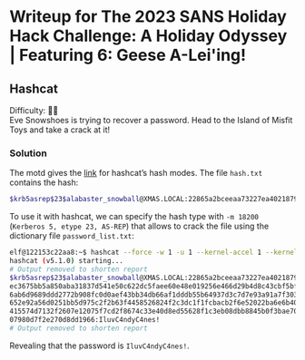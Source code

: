 # Writeup for The 2023 SANS Holiday Hack Challenge: A Holiday Odyssey \| Featuring 6: Geese A-Lei'ing!
## Hashcat
Difficulty: :christmas_tree::christmas_tree:  
Eve Snowshoes is trying to recover a password. Head to the Island of Misfit Toys and take a crack at it!

### Solution
The motd gives the [link](https://hashcat.net/wiki/doku.php?id=example_hashes) for hashcat’s hash modes. The file `hash.txt` contains the hash:
```bash
$krb5asrep$23$alabaster_snowball@XMAS.LOCAL:22865a2bceeaa73227ea4021879eda02$8f07417379e610e2dcb0621462fec3675bb5a850aba31837d541e50c622dc5faee60e48e019256e466d29b4d8c43cbf5bf7264b12c21737499cfcb73d95a903005a6ab6d9689ddd2772b908fc0d0aef43bb34db66af1dddb55b64937d3c7d7e93a91a7f303fef96e17d7f5479bae25c0183e74822ac652e92a56d0251bb5d975c2f2b63f4458526824f2c3dc1f1fcbacb2f6e52022ba6e6b401660b43b5070409cac0cc6223a2bf1b4b415574d7132f2607e12075f7cd2f8674c33e40d8ed55628f1c3eb08dbb8845b0f3bae708784c805b9a3f4b78ddf6830ad0e9eafb07980d7f2e270d8dd1966
```
To use it with hashcat, we can specify the hash type with `-m 18200` (`Kerberos 5, etype 23, AS-REP`)
that allows to crack the file using the dictionary file `password_list.txt`:
```bash
elf@122153c22aa8:~$ hashcat --force -w 1 -u 1 --kernel-accel 1 --kernel-loops 1 -m 18200 -a 0 hash.txt password_list.txt
hashcat (v5.1.0) starting...
# Output removed to shorten report
$krb5asrep$23$alabaster_snowball@XMAS.LOCAL:22865a2bceeaa73227ea4021879eda02$8f07417379e610e2dcb0621462f
ec3675bb5a850aba31837d541e50c622dc5faee60e48e019256e466d29b4d8c43cbf5bf7264b12c21737499cfcb73d95a903005a
6ab6d9689ddd2772b908fc0d0aef43bb34db66af1dddb55b64937d3c7d7e93a91a7f303fef96e17d7f5479bae25c0183e74822ac
652e92a56d0251bb5d975c2f2b63f4458526824f2c3dc1f1fcbacb2f6e52022ba6e6b401660b43b5070409cac0cc6223a2bf1b4b
415574d7132f2607e12075f7cd2f8674c33e40d8ed55628f1c3eb08dbb8845b0f3bae708784c805b9a3f4b78ddf6830ad0e9eafb
07980d7f2e270d8dd1966:IluvC4ndyC4nes!
# Output removed to shorten report
```
Revealing that the password is `IluvC4ndyC4nes!`.